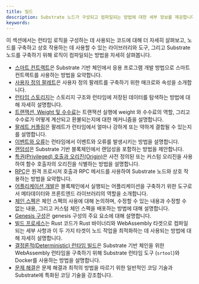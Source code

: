 ```yaml
---
title: 빌드
description: Substrate 노드가 구성되고 컴파일되는 방법에 대한 세부 정보를 제공합니다.
keywords:
---
```


이 섹션에서는 런타임 로직을 구성하는 데 사용되는 코드에 대해 더 자세히 살펴보고, 노드를 구축하고 상호 작용하는 데 사용할 수 있는 라이브러리와 도구, 그리고 Substrate 노드를 구축하기 위해 로직이 컴파일되는 방법을 자세히 살펴봅니다.

- [스마트 컨트랙트](/build/smart-contracts-strategy/)은 Substrate 기반 체인에서 응용 프로그램 개발 방법으로 스마트 컨트랙트를 사용하는 방법을 요약합니다.
- [사용자 정의 팔레트](/build/custom-pallets)은 사용자 정의 팔레트를 구축하기 위한 매크로와 속성을 소개합니다.
- [런타임 스토리지](/build/runtime-storage)는 스토리지 구조와 런타임에 저장된 데이터를 탐색하는 방법에 대해 자세히 설명합니다.
- [트랜잭션, Weight 및 수수료](/build/tx-weights-fees)는 트랜잭션 실행에 weight 와 수수료의 역할, 그리고 수수료가 어떻게 계산되고 환불되는지에 대한 메커니즘을 설명합니다.
- [팔레트 커플링](/build/pallet-coupling)은 팔레트가 런타임에서 얼마나 강하게 또는 약하게 결합될 수 있는지를 설명합니다.
- [이벤트와 오류](/build/events-and-errors)는 런타임에서 이벤트와 오류를 발생시키는 방법을 설명합니다.
- [랜덤성](/build/randomness)은 Substrate 기반 블록체인에서 랜덤성을 포함하는 방법을 제안합니다.
- [특권(Privileged) 호출과 오리진(Origin)](/build/origins)은 사전 정의된 또는 커스텀 오리진을 사용하여 함수 호출자의 오리진을 식별하는 방법을 설명합니다.
- [RPC](/build/remote-procedure-calls/)은 원격 프로시저 호출과 RPC 메서드를 사용하여 Substrate 노드와 상호 작용하는 방법을 요약합니다.
- [어플리케이션 개발](/build/application-development/)은 블록체인에서 실행되는 어플리케이션을 구축하기 위한 도구로서 메타데이터와 프론트엔드 라이브러리의 역할을 소개합니다.
- [체인 스펙](/build/chain-spec)은 체인 스펙의 사용에 대해 논의하며, 수정할 수 있는 내용과 수정할 수 없는 내용, 그리고 커스텀 체인 스펙을 배포하는 방법에 대해 설명합니다.
- [Genesis 구성](/build/genesis-configuration)은 genesis 구성의 주요 요소에 대해 설명합니다.
- [빌드 프로세스](/build/build-process)는 Rust 코드가 Rust 바이너리와 WebAssembly 타겟으로 컴파일되는 세부 사항과 이 두 가지 타겟이 노드 작업을 최적화하는 데 사용되는 방법에 대해 자세히 설명합니다.
- [결정론적(Deterministic) 런타임 빌드](/build/build-a-deterministic-runtime)은 Substrate 기반 체인을 위한 WebAssembly 런타임을 구축하기 위해 Substrate 런타임 도구 (`srtool`)와 Docker를 사용하는 방법을 설명합니다.
- [문제 해결](/build/troubleshoot-your-code)은 문제 해결과 최적의 방법을 따르기 위한 일반적인 코딩 기술과 Substrate에 특화된 코딩 기술을 강조합니다.